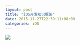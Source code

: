 ```yaml
---
layout: post
title: "iOS开发知识框架"
date: 2015-11-27T22:39:11+08:00
categories: iOS
---
```


![](http://ww2.sinaimg.cn/large/7df22103jw1eyfwulrmn3j21ay3nihd3.jpg)


